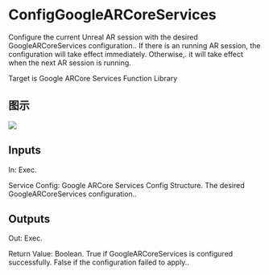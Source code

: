 # ConfigGoogleARCoreServices

Configure the current Unreal AR session with the desired GoogleARCoreServices configuration.. If there is an running AR session, the configuration will take effect immediately. Otherwise,. it will take effect when the next AR session is running.

Target is Google ARCore Services Function Library

## 图示

![]($-20221218-19151997.png)

## Inputs

In: Exec.

Service Config: Google ARCore Services Config Structure. The desired GoogleARCoreServices configuration..  

## Outputs

Out: Exec.

Return Value: Boolean. True if GoogleARCoreServices is configured successfully. False if the configuration failed to apply..


